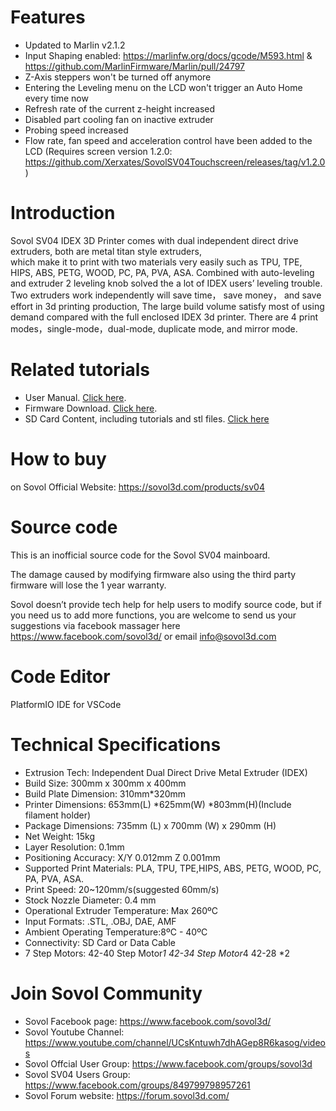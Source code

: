 # Features

- Updated to Marlin v2.1.2
- Input Shaping enabled: https://marlinfw.org/docs/gcode/M593.html & https://github.com/MarlinFirmware/Marlin/pull/24797
- Z-Axis steppers won't be turned off anymore
- Entering the Leveling menu on the LCD won't trigger an Auto Home every time now
- Refresh rate of the current z-height increased
- Disabled part cooling fan on inactive extruder
- Probing speed increased
- Flow rate, fan speed and acceleration control have been added to the LCD (Requires screen version 1.2.0: https://github.com/Xerxates/SovolSV04Touchscreen/releases/tag/v1.2.0)


# Introduction

Sovol SV04 IDEX 3D Printer comes with dual independent direct drive extruders, both are metal titan style extruders,  
which make it to print with two materials very easily such as TPU, TPE, HIPS, ABS, PETG, WOOD, PC, PA, PVA, ASA. 
Combined with auto-leveling and extruder 2 leveling knob solved the a lot of IDEX users’ leveling trouble. 
Two extruders work independently will save time， save money， and save effort in 3d printing production, 
The large build volume satisfy most of using demand compared with the full enclosed IDEX 3d printer. 
There are  4 print modes，single-mode，dual-mode, duplicate mode, and mirror mode. 

# Related tutorials 

- User Manual.  [Click here](https://drive.google.com/file/d/1QpIDenqIKmsA2blAhKkOxhp2SKL8hwoI/view).
- Firmware Download. [Click here](https://sovol3d.com/pages/download).
- SD Card Content, including tutorials and stl files. [Click here](https://drive.google.com/drive/folders/1LNCtBA045Xo5z7Gd4n1M2aDEVry_wHCH?fbclid=IwAR3y-_OYa_VTG4Bz68GR5JdGMLE_ROVfIQRevPL4WpTEDLQ1nXzUEtDMaqs)

# How to buy

on Sovol Official Website:  https://sovol3d.com/products/sv04

# Source code

This is an inofficial source code for the Sovol SV04 mainboard.

The damage caused by modifying firmware also using the third party firmware will lose the 1 year warranty. 

Sovol doesn’t provide tech help for help users to modify source code, but if you need us to add more functions, you are welcome to send us your suggestions via facebook massager here https://www.facebook.com/sovol3d/ or email 
info@sovol3d.com 

# Code Editor

PlatformIO IDE for VSCode

# Technical Specifications

- Extrusion Tech: Independent Dual Direct Drive  Metal Extruder (IDEX)
- Build Size: 300mm x 300mm x 400mm
- Build Plate Dimension: 310mm*320mm
- Printer Dimensions: 653mm(L) *625mm(W) *803mm(H)(Include filament holder)
- Package Dimensions: 735mm (L) x 700mm (W) x 290mm (H)
- Net Weight: 15kg
- Layer Resolution: 0.1mm
- Positioning Accuracy: X/Y 0.012mm Z 0.001mm
- Supported Print Materials: PLA, TPU, TPE,HIPS, ABS, PETG, WOOD, PC, PA, PVA, ASA.
- Print Speed: 20~120mm/s(suggested 60mm/s)
- Stock Nozzle Diameter: 0.4 mm
- Operational Extruder Temperature: Max 260ºC
- Input Formats: .STL, .OBJ, DAE, AMF
- Ambient Operating Temperature:8ºC - 40ºC
- Connectivity: SD Card or Data Cable
- 7 Step Motors: 42-40 Step Motor*1 42-34 Step Motor*4 42-28 *2

# Join Sovol Community

- Sovol Facebook page:  https://www.facebook.com/sovol3d/
- Sovol Youtube Channel:  https://www.youtube.com/channel/UCsKntuwh7dhAGep8R6kasog/videos
- Sovol Offcial User Group:  https://www.facebook.com/groups/sovol3d
- Sovol SV04 Users Group:  https://www.facebook.com/groups/849799798957261
- Sovol Forum website:  https://forum.sovol3d.com/


